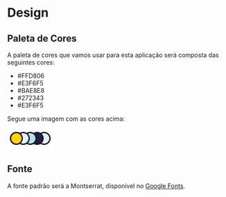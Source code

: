 # Design

## Paleta de Cores

A paleta de cores que vamos usar para esta aplicação será composta das seguintes cores:

- #FFD806
- #E3F6F5
- #BAE8E8
- #272343
- #E3F6F5

Segue uma imagem com as cores acima:

![Palete de Cores](./imagens/paleta-de-cores.png)

## Fonte

A fonte padrão será a Montserrat, disponível no [Google Fonts](https://fonts.google.com/specimen/Montserrat).
